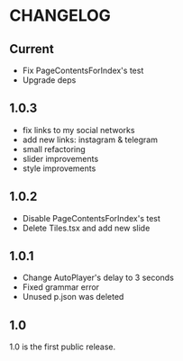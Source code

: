 # CHANGELOG

## Current

- Fix PageContentsForIndex's test
- Upgrade deps

## 1.0.3

- fix links to my social networks
- add new links: instagram & telegram
- small refactoring
- slider improvements
- style improvements

## 1.0.2

- Disable PageContentsForIndex's test
- Delete Tiles.tsx and add new slide

## 1.0.1

- Change AutoPlayer's delay to 3 seconds
- Fixed grammar error
- Unused p.json was deleted

## 1.0

1.0 is the first public release.
